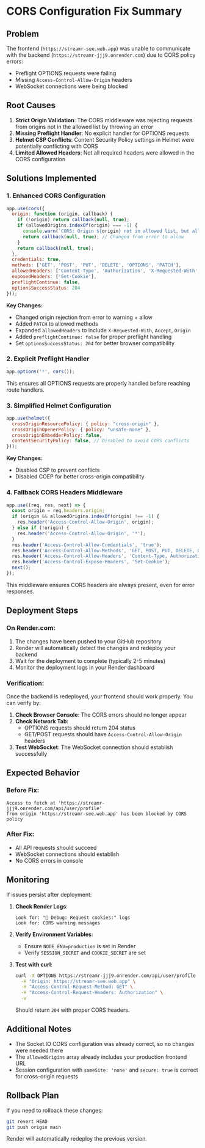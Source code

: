 # CORS Configuration Fix Summary

## Problem
The frontend (`https://streamr-see.web.app`) was unable to communicate with the backend (`https://streamr-jjj9.onrender.com`) due to CORS policy errors:
- Preflight OPTIONS requests were failing
- Missing `Access-Control-Allow-Origin` headers
- WebSocket connections were being blocked

## Root Causes
1. **Strict Origin Validation**: The CORS middleware was rejecting requests from origins not in the allowed list by throwing an error
2. **Missing Preflight Handler**: No explicit handler for OPTIONS requests
3. **Helmet CSP Conflicts**: Content Security Policy settings in Helmet were potentially conflicting with CORS
4. **Limited Allowed Headers**: Not all required headers were allowed in the CORS configuration

## Solutions Implemented

### 1. Enhanced CORS Configuration
```javascript
app.use(cors({
  origin: function (origin, callback) {
    if (!origin) return callback(null, true);
    if (allowedOrigins.indexOf(origin) === -1) {
      console.warn(`CORS: Origin ${origin} not in allowed list, but allowing request`);
      return callback(null, true); // Changed from error to allow
    }
    return callback(null, true);
  },
  credentials: true,
  methods: ['GET', 'POST', 'PUT', 'DELETE', 'OPTIONS', 'PATCH'],
  allowedHeaders: ['Content-Type', 'Authorization', 'X-Requested-With', 'Accept', 'Origin'],
  exposedHeaders: ['Set-Cookie'],
  preflightContinue: false,
  optionsSuccessStatus: 204
}));
```

**Key Changes:**
- Changed origin rejection from error to warning + allow
- Added `PATCH` to allowed methods
- Expanded `allowedHeaders` to include `X-Requested-With`, `Accept`, `Origin`
- Added `preflightContinue: false` for proper preflight handling
- Set `optionsSuccessStatus: 204` for better browser compatibility

### 2. Explicit Preflight Handler
```javascript
app.options('*', cors());
```
This ensures all OPTIONS requests are properly handled before reaching route handlers.

### 3. Simplified Helmet Configuration
```javascript
app.use(helmet({
  crossOriginResourcePolicy: { policy: "cross-origin" },
  crossOriginOpenerPolicy: { policy: "unsafe-none" },
  crossOriginEmbedderPolicy: false,
  contentSecurityPolicy: false, // Disabled to avoid CORS conflicts
}));
```

**Key Changes:**
- Disabled CSP to prevent conflicts
- Disabled COEP for better cross-origin compatibility

### 4. Fallback CORS Headers Middleware
```javascript
app.use((req, res, next) => {
  const origin = req.headers.origin;
  if (origin && allowedOrigins.indexOf(origin) !== -1) {
    res.header('Access-Control-Allow-Origin', origin);
  } else if (!origin) {
    res.header('Access-Control-Allow-Origin', '*');
  }
  res.header('Access-Control-Allow-Credentials', 'true');
  res.header('Access-Control-Allow-Methods', 'GET, POST, PUT, DELETE, OPTIONS, PATCH');
  res.header('Access-Control-Allow-Headers', 'Content-Type, Authorization, X-Requested-With, Accept, Origin');
  res.header('Access-Control-Expose-Headers', 'Set-Cookie');
  next();
});
```

This middleware ensures CORS headers are always present, even for error responses.

## Deployment Steps

### On Render.com:
1. The changes have been pushed to your GitHub repository
2. Render will automatically detect the changes and redeploy your backend
3. Wait for the deployment to complete (typically 2-5 minutes)
4. Monitor the deployment logs in your Render dashboard

### Verification:
Once the backend is redeployed, your frontend should work properly. You can verify by:

1. **Check Browser Console**: The CORS errors should no longer appear
2. **Check Network Tab**: 
   - OPTIONS requests should return 204 status
   - GET/POST requests should have `Access-Control-Allow-Origin` headers
3. **Test WebSocket**: The WebSocket connection should establish successfully

## Expected Behavior

### Before Fix:
```
Access to fetch at 'https://streamr-jjj9.onrender.com/api/user/profile' 
from origin 'https://streamr-see.web.app' has been blocked by CORS policy
```

### After Fix:
- All API requests should succeed
- WebSocket connections should establish
- No CORS errors in console

## Monitoring

If issues persist after deployment:

1. **Check Render Logs**:
   ```
   Look for: "🍪 Debug: Request cookies:" logs
   Look for: CORS warning messages
   ```

2. **Verify Environment Variables**:
   - Ensure `NODE_ENV=production` is set in Render
   - Verify `SESSION_SECRET` and `COOKIE_SECRET` are set

3. **Test with curl**:
   ```bash
   curl -X OPTIONS https://streamr-jjj9.onrender.com/api/user/profile \
     -H "Origin: https://streamr-see.web.app" \
     -H "Access-Control-Request-Method: GET" \
     -H "Access-Control-Request-Headers: Authorization" \
     -v
   ```
   
   Should return `204` with proper CORS headers.

## Additional Notes

- The Socket.IO CORS configuration was already correct, so no changes were needed there
- The `allowedOrigins` array already includes your production frontend URL
- Session configuration with `sameSite: 'none'` and `secure: true` is correct for cross-origin requests

## Rollback Plan

If you need to rollback these changes:
```bash
git revert HEAD
git push origin main
```

Render will automatically redeploy the previous version.
